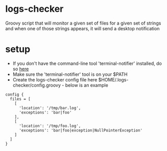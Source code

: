 logs-checker
==============
Groovy script that will monitor a given set of files for a given set of strings and when one of those
strings appears, it will send a desktop notification

setup
==============
* If you don't have the command-line tool 'terminal-notifier' installed, do so <a href="https://github.com/alloy/terminal-notifier" target="_blank">here</a>
* Make sure the 'terminal-notifier' tool is on your $PATH
* Create the logs-checker config file here $HOME/.logs-checker/config.groovy - below is an example

```
config {
  files = [
    [
      'location': '/tmp/bar.log',
      'exceptions': 'bar|foo'
    ],
    [
      'location': '/tmp/foo.log',
      'exceptions': 'bar|foo|exception|NullPointerException'
    ]
  ]
}

```
